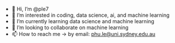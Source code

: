 - 👋 Hi, I’m @ple7
- 👀 I’m interested in coding, data science, ai, and machine learning
- 🌱 I’m currently learning data science and machine learning
- 💞️ I’m looking to collaborate on machine learning
- 📫 How to reach me -> by email: phu.le@uni.sydney.edu.au

<!---
ple7/ple7 is a ✨ special ✨ repository because its `README.md` (this file) appears on your GitHub profile.
You can click the Preview link to take a look at your changes.
--->
